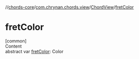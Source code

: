 //[chords-core](../../../index.md)/[com.chrynan.chords.view](../index.md)/[ChordView](index.md)/[fretColor](fret-color.md)



# fretColor  
[common]  
Content  
abstract var [fretColor](fret-color.md): Color  



